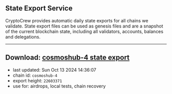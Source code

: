 ## State Export Service
CryptoCrew provides automatic daily state exports for all chains we validate. State export files can be used as genesis files and are a snapshot of the current blockchain state, including all validators, accounts, balances and delegations.

---
**Download: [cosmoshub-4 state export](https://dl-eu2.ccvalidators.com/SERVICE/cosmoshub/cosmoshub-4_export_22603371.json)**
---

- last updated: Sun Oct 13 2024 14:36:07
- chain id: `cosmoshub-4`
- export height: `22603371`
- use for: airdrops, local tests, chain recovery
